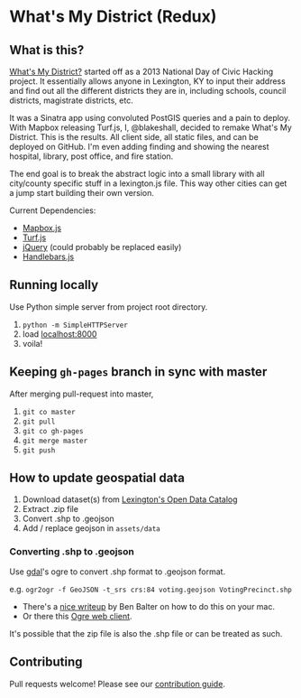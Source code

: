 # What's My District (Redux)

## What is this?

[What's My District?](http://www.whatsmydistrict.org) started off as a 2013 National
Day of Civic Hacking project. It essentially allows anyone in Lexington, KY to
input their address and find out all the different districts they are in,
including schools, council districts, magistrate districts, etc.


It was a Sinatra app using convoluted PostGIS queries and a pain to deploy.
With Mapbox releasing Turf.js, I, @blakeshall, decided to remake What's My District. This
is the results. All client side, all static files, and can be
deployed on GitHub. I'm even adding finding and showing the nearest
hospital, library, post office, and fire station.

The end goal is to break the abstract logic into a small
library with all city/county specific stuff in a lexington.js file. This
way other cities can get a jump start building their own version.

Current Dependencies:

- [Mapbox.js](https://www.mapbox.com/mapbox.js/api/v2.1.5/)
- [Turf.js](http://turfjs.org/)
- [jQuery](https://jquery.com/) (could probably be replaced easily)
- [Handlebars.js](http://handlebarsjs.com/)

## Running locally

Use Python simple server from project root directory.

1. `python -m SimpleHTTPServer`
1. load [localhost:8000](http://localhost:8000)
1. voila!

## Keeping `gh-pages` branch in sync with master

After merging pull-request into master,

1. `git co master`
1. `git pull`
1. `git co gh-pages`
1. `git merge master`
1. `git push`

## How to update geospatial data

1. Download dataset(s) from [Lexington's Open Data Catalog](http://data.lexingtonky.gov)
1. Extract .zip file
1. Convert .shp to .geojson
1. Add / replace geojson in `assets/data`

### Converting .shp to .geojson

Use [gdal](http://www.gdal.org/)'s ogre to convert .shp format to .geojson format.

e.g. `ogr2ogr -f GeoJSON -t_srs crs:84 voting.geojson VotingPrecinct.shp`

- There's a [nice writeup](http://ben.balter.com/2013/06/26/how-to-convert-shapefiles-to-geojson-for-use-on-github/) by Ben Balter on how to do this on your mac.
- Or there this [Ogre web client](http://ogre.adc4gis.com/).

It's possible that the zip file is also the .shp file or can be treated as such.

## Contributing

Pull requests welcome! Please see our [contribution guide](CONTRIBUTING.md).
